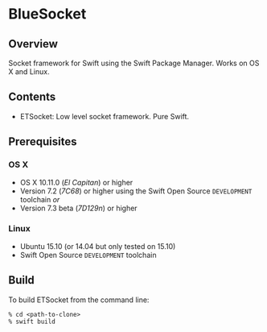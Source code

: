 # BlueSocket

## Overview
Socket framework for Swift using the Swift Package Manager. Works on OS X and Linux.

## Contents

* ETSocket: Low level socket framework. Pure Swift. 

## Prerequisites

### OS X

* OS X 10.11.0 (*El Capitan*) or higher
* Version 7.2 (*7C68*) or higher using the Swift Open Source `DEVELOPMENT` toolchain
   *or*
* Version 7.3 beta (*7D129n*) or higher

### Linux

* Ubuntu 15.10 (or 14.04 but only tested on 15.10)
* Swift Open Source `DEVELOPMENT` toolchain

## Build

To build ETSocket from the command line:

```
% cd <path-to-clone>
% swift build
```
